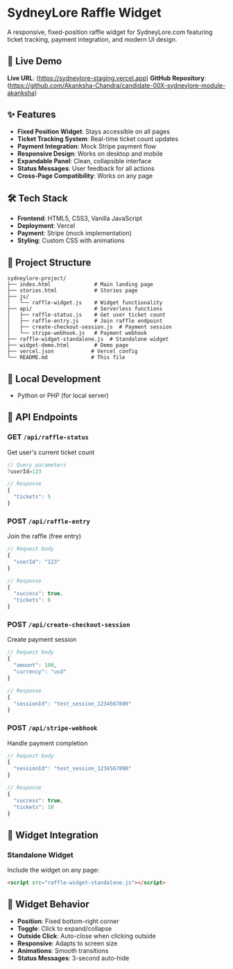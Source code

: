 # SydneyLore Raffle Widget

A responsive, fixed-position raffle widget for SydneyLore.com featuring ticket tracking, payment integration, and modern UI design.

## 🚀 Live Demo

**Live URL**: (https://sydneylore-staging.vercel.app)
**GitHub Repository**: (https://github.com/Akanksha-Chandra/candidate-00X-sydneylore-module-akanksha)

## ✨ Features

- **Fixed Position Widget**: Stays accessible on all pages
- **Ticket Tracking System**: Real-time ticket count updates
- **Payment Integration**: Mock Stripe payment flow
- **Responsive Design**: Works on desktop and mobile
- **Expandable Panel**: Clean, collapsible interface
- **Status Messages**: User feedback for all actions
- **Cross-Page Compatibility**: Works on any page

## 🛠️ Tech Stack

- **Frontend**: HTML5, CSS3, Vanilla JavaScript
- **Deployment**: Vercel
- **Payment**: Stripe (mock implementation)
- **Styling**: Custom CSS with animations

## 📂 Project Structure

```
sydneylore-project/
├── index.html              # Main landing page
├── stories.html            # Stories page
├── js/
│   └── raffle-widget.js    # Widget functionality
├── api/                    # Serverless functions
│   ├── raffle-status.js    # Get user ticket count
│   ├── raffle-entry.js     # Join raffle endpoint
│   ├── create-checkout-session.js  # Payment session
│   └── stripe-webhook.js   # Payment webhook
├── raffle-widget-standalone.js  # Standalone widget
├── widget-demo.html        # Demo page
├── vercel.json            # Vercel config
└── README.md              # This file
```

## 🔧 Local Development

- Python or PHP (for local server)

## 📡 API Endpoints

### GET `/api/raffle-status`
Get user's current ticket count
```javascript
// Query parameters
?userId=123

// Response
{
  "tickets": 5
}
```

### POST `/api/raffle-entry`
Join the raffle (free entry)
```javascript
// Request body
{
  "userId": "123"
}

// Response
{
  "success": true,
  "tickets": 6
}
```

### POST `/api/create-checkout-session`
Create payment session
```javascript
// Request body
{
  "amount": 100,
  "currency": "usd"
}

// Response
{
  "sessionId": "test_session_1234567890"
}
```

### POST `/api/stripe-webhook`
Handle payment completion
```javascript
// Request body
{
  "sessionId": "test_session_1234567890"
}

// Response
{
  "success": true,
  "tickets": 10
}
```

## 🎨 Widget Integration

### Standalone Widget
Include the widget on any page:
```html
<script src="raffle-widget-standalone.js"></script>
```

## 🎯 Widget Behavior

- **Position**: Fixed bottom-right corner
- **Toggle**: Click to expand/collapse
- **Outside Click**: Auto-close when clicking outside
- **Responsive**: Adapts to screen size
- **Animations**: Smooth transitions
- **Status Messages**: 3-second auto-hide

